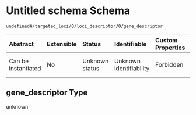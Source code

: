 # Untitled schema Schema

```txt
undefined#/targeted_loci/0/loci_descriptor/0/gene_descriptor
```



| Abstract            | Extensible | Status         | Identifiable            | Custom Properties | Additional Properties | Access Restrictions | Defined In                                                                                                    |
| :------------------ | :--------- | :------------- | :---------------------- | :---------------- | :-------------------- | :------------------ | :------------------------------------------------------------------------------------------------------------ |
| Can be instantiated | No         | Unknown status | Unknown identifiability | Forbidden         | Allowed               | none                | [experiment-valid-1.json\*](../../../schemas/validation_tests/experiment-valid-1.json "open original schema") |

## gene\_descriptor Type

unknown
